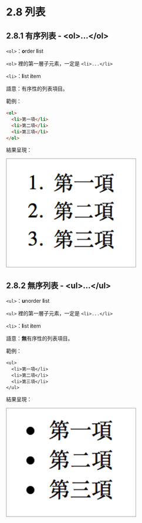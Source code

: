 # 2.8 列表

## 2.8.1 有序列表 - &lt;ol&gt;...&lt;/ol&gt;

`<ol>`：**o**rder **l**ist

`<ol>` 裡的第一層子元素，一定是 `<li>...</li>`

`<li>`：**l**ist **i**tem

語意：有序性的列表項目。

範例：

```html
<ol>
  <li>第一項</li>
  <li>第二項</li>
  <li>第三項</li>
</ol>
```

結果呈現：

![](/assets/有序列表.png)

## 2.8.2 無序列表 - &lt;ul&gt;...&lt;/ul&gt;

`<ul>`：**u**norder **l**ist

`<ul>` 裡的第一層子元素，一定是 `<li>...</li>`

`<li>`：**l**ist **i**tem

語意：**無**有序性的列表項目。

範例：

```
<ul>
  <li>第一項</li>
  <li>第二項</li>
  <li>第三項</li>
</ul>
```

結果呈現：

![](/assets/無序列表.png)

